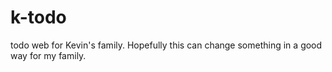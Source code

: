 # k-todo
todo web for Kevin's family. Hopefully this can change something in a good way for my family.
